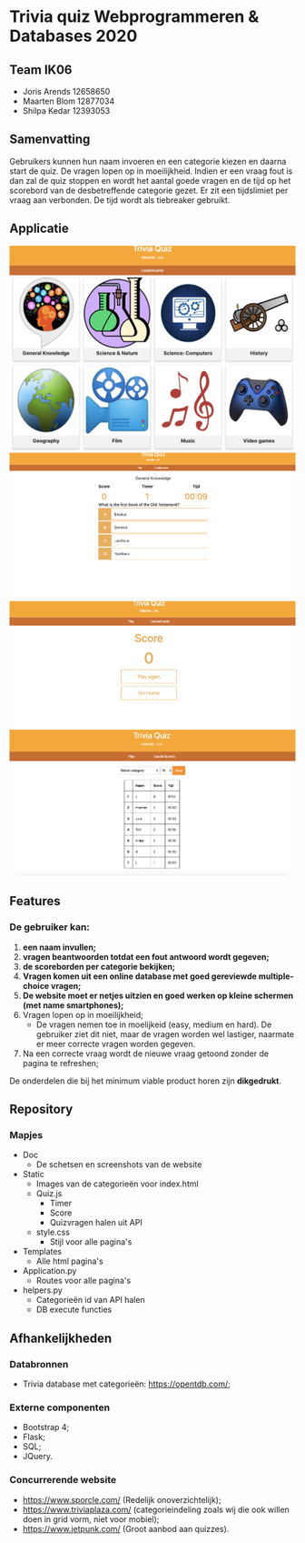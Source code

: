 # Trivia quiz Webprogrammeren & Databases 2020

## Team IK06
* Joris Arends 12658650
* Maarten Blom 12877034
* Shilpa Kedar 12393053

## Samenvatting
Gebruikers kunnen hun naam invoeren en een categorie kiezen en daarna start de quiz. De vragen lopen op in moeilijkheid. Indien er een vraag fout is dan zal de quiz stoppen en wordt het aantal goede vragen en de tijd op het scorebord van de desbetreffende categorie gezet. Er zit een tijdslimiet per vraag aan verbonden. De tijd wordt als tiebreaker gebruikt.

## Applicatie
![alt tekst](/doc/index.png "Index page") ![alt tekst](/doc/quiz.png "Quiz page")
![alt tekst](/doc/game_over.png "Quiz page") ![alt tekst](/doc/leaderboards.png "Leaderboards page")

## Features
### De gebruiker kan:
1. **een naam invullen;**
2. **vragen beantwoorden totdat een fout antwoord wordt gegeven;**
3. **de scoreborden per categorie bekijken;**
4. **Vragen komen uit een online database met goed gereviewde multiple-choice vragen;**
5. **De website moet er netjes uitzien en goed werken op kleine schermen (met name smartphones);**
7. Vragen lopen op in moeilijkheid;
    - De vragen nemen toe in moelijkeid (easy, medium en hard). De gebruiker ziet dit niet, maar de vragen worden wel lastiger, naarmate er meer correcte vragen worden gegeven.
8. Na een correcte vraag wordt de nieuwe vraag getoond zonder de pagina te refreshen;

De onderdelen die bij het minimum viable product horen zijn **dikgedrukt**.

## Repository
### Mapjes
* Doc
    * De schetsen en screenshots van de website
* Static
    * Images van de categorieën voor index.html
    * Quiz.js
        * Timer
        * Score
        * Quizvragen halen uit API
    * style.css
        * Stijl voor alle pagina's
* Templates
    * Alle html pagina's
* Application.py
    * Routes voor alle pagina's
* helpers.py
    * Categorieën id van API halen
    * DB execute functies

## Afhankelijkheden
### Databronnen
- Trivia database met categorieën: https://opentdb.com/;

### Externe componenten
- Bootstrap 4;
- Flask;
- SQL;
- JQuery.

### Concurrerende website
- https://www.sporcle.com/ (Redelijk onoverzichtelijk);
- https://www.triviaplaza.com/ (categorieindeling zoals wij die ook willen doen in grid vorm, niet voor mobiel);
- https://www.jetpunk.com/ (Groot aanbod aan quizzes).




